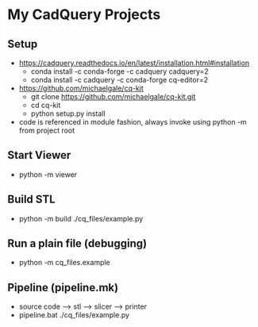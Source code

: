 # My CadQuery Projects

## Setup
* https://cadquery.readthedocs.io/en/latest/installation.html#installation
  * conda install -c conda-forge -c cadquery cadquery=2
  * conda install -c cadquery -c conda-forge cq-editor=2
* https://github.com/michaelgale/cq-kit
  * git clone https://github.com/michaelgale/cq-kit.git
  * cd cq-kit
  * python setup.py install
* code is referenced in module fashion, always invoke using python -m from project root

## Start Viewer
* python -m viewer

## Build STL
* python -m build ./cq_files/example.py

## Run a plain file (debugging)
* python -m cq_files.example

## Pipeline (pipeline.mk)
* source code --> stl --> slicer --> printer
* pipeline.bat ./cq_files/example.py

